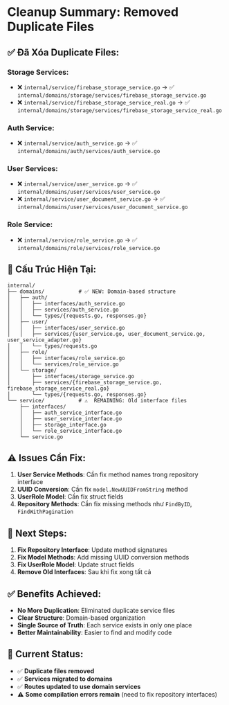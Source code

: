 # Cleanup Summary: Removed Duplicate Files

## ✅ **Đã Xóa Duplicate Files:**

### **Storage Services:**
- ❌ `internal/service/firebase_storage_service.go` → ✅ `internal/domains/storage/services/firebase_storage_service.go`
- ❌ `internal/service/firebase_storage_service_real.go` → ✅ `internal/domains/storage/services/firebase_storage_service_real.go`

### **Auth Service:**
- ❌ `internal/service/auth_service.go` → ✅ `internal/domains/auth/services/auth_service.go`

### **User Services:**
- ❌ `internal/service/user_service.go` → ✅ `internal/domains/user/services/user_service.go`
- ❌ `internal/service/user_document_service.go` → ✅ `internal/domains/user/services/user_document_service.go`

### **Role Service:**
- ❌ `internal/service/role_service.go` → ✅ `internal/domains/role/services/role_service.go`

## 📁 **Cấu Trúc Hiện Tại:**

```
internal/
├── domains/           # ✅ NEW: Domain-based structure
│   ├── auth/
│   │   ├── interfaces/auth_service.go
│   │   ├── services/auth_service.go
│   │   └── types/{requests.go, responses.go}
│   ├── user/
│   │   ├── interfaces/user_service.go
│   │   ├── services/{user_service.go, user_document_service.go, user_service_adapter.go}
│   │   └── types/requests.go
│   ├── role/
│   │   ├── interfaces/role_service.go
│   │   └── services/role_service.go
│   └── storage/
│       ├── interfaces/storage_service.go
│       ├── services/{firebase_storage_service.go, firebase_storage_service_real.go}
│       └── types/{requests.go, responses.go}
└── service/           # ⚠️  REMAINING: Old interface files
    ├── interfaces/
    │   ├── auth_service_interface.go
    │   ├── user_service_interface.go
    │   ├── storage_interface.go
    │   └── role_service_interface.go
    └── service.go
```

## ⚠️ **Issues Cần Fix:**

1. **User Service Methods**: Cần fix method names trong repository interface
2. **UUID Conversion**: Cần fix `model.NewUUIDFromString` method
3. **UserRole Model**: Cần fix struct fields
4. **Repository Methods**: Cần fix missing methods như `FindByID`, `FindWithPagination`

## 🎯 **Next Steps:**

1. **Fix Repository Interface**: Update method signatures
2. **Fix Model Methods**: Add missing UUID conversion methods  
3. **Fix UserRole Model**: Update struct fields
4. **Remove Old Interfaces**: Sau khi fix xong tất cả

## ✅ **Benefits Achieved:**

- **No More Duplication**: Eliminated duplicate service files
- **Clear Structure**: Domain-based organization
- **Single Source of Truth**: Each service exists in only one place
- **Better Maintainability**: Easier to find and modify code

## 🔧 **Current Status:**

- ✅ **Duplicate files removed**
- ✅ **Services migrated to domains**
- ✅ **Routes updated to use domain services**
- ⚠️ **Some compilation errors remain** (need to fix repository interfaces)
